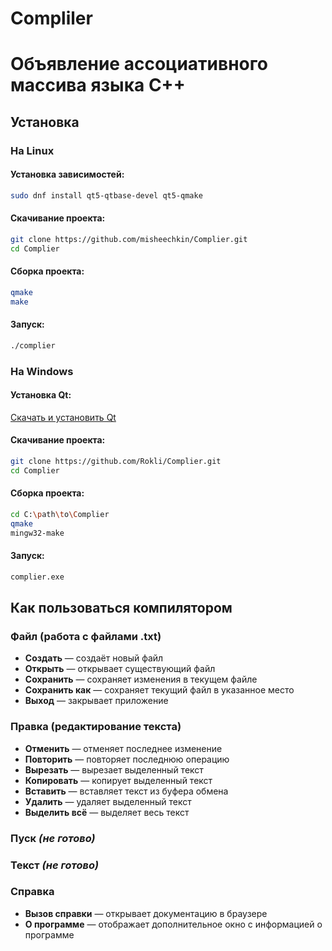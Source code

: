 # Compliler
# Объявление ассоциативного массива языка C++

## Установка

### На Linux

#### Установка зависимостей:
```sh
sudo dnf install qt5-qtbase-devel qt5-qmake
```

#### Скачивание проекта:
```sh
git clone https://github.com/misheechkin/Complier.git
cd Complier
```

#### Сборка проекта:
```sh
qmake
make
```

#### Запуск:
```sh
./complier
```

### На Windows

#### Установка Qt:
[Скачать и установить Qt](https://doc.qt.io/qt-6/windows.html)

#### Скачивание проекта:
```sh
git clone https://github.com/Rokli/Complier.git
cd Complier
```

#### Сборка проекта:
```sh
cd C:\path\to\Complier
qmake
mingw32-make
```

#### Запуск:
```sh
complier.exe
```

## Как пользоваться компилятором

### Файл (работа с файлами .txt)
- **Создать** — создаёт новый файл
- **Открыть** — открывает существующий файл
- **Сохранить** — сохраняет изменения в текущем файле
- **Сохранить как** — сохраняет текущий файл в указанное место
- **Выход** — закрывает приложение

### Правка (редактирование текста)
- **Отменить** — отменяет последнее изменение
- **Повторить** — повторяет последнюю операцию
- **Вырезать** — вырезает выделенный текст
- **Копировать** — копирует выделенный текст
- **Вставить** — вставляет текст из буфера обмена
- **Удалить** — удаляет выделенный текст
- **Выделить всё** — выделяет весь текст

### Пуск *(не готово)*
### Текст *(не готово)*

### Справка
- **Вызов справки** — открывает документацию в браузере
- **О программе** — отображает дополнительное окно с информацией о программе

